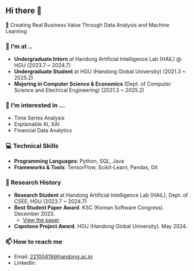 ## Hi there 👋

🌟 Creating Real Business Value Through Data Analysis and Machine Learning

### 🔭 I’m at ..
- **Undergraduate Intern** at Handong Artificial Intelligence Lab (HAIL) @ HGU (2023.7 ~ 2024.7)
- **Undergraduate Student** at HGU (Handong Global University) (2021.3 ~ 2025.2)
- **Majoring in Computer Science & Economics** (Dept. of Computer Science and Electrical Engineering) (2021.3 ~ 2025.2)

### 🌱 I’m interested in ...
- Time Series Analysis
- Explainable AI, XAI
- Financial Data Analytics

### 💻 Technical Skills
- **Programming Languages**: Python, SQL, Java 
- **Frameworks & Tools**: TensorFlow, Scikit-Learn, Pandas, Git

### 🔬 Research History
- **Research Student** at Handong Artificial Intelligence Lab (HAIL), Dept. of CSEE, HGU (2023.7 ~ 2024.7)
- **Best Student Paper Award**. KSC (Korean Software Congress). December 2023. 
  - [View the paper](https://www.dbpia.co.kr/journal/articleDetail?nodeId=NODE11705610)
- **Capstone Project Award**. HGU (Handong Global University). May 2024.

### 📫 How to reach me
- Email: 22100419@handong.ac.kr
- LinkedIn: 
